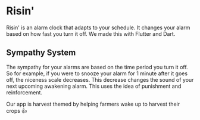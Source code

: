 # Risin'

Risin' is an alarm clock that adapts to your schedule. It changes your alarm based on how fast you turn it off. We made this with Flutter and Dart.

## Sympathy System
The sympathy for your alarms are based on the time period you turn it off. So for example, if you were to snooze your alarm for 1 minute after it goes off, the niceness scale decreases. This decrease changes the sound of your next upcoming awakening alarm.  This uses the idea of punishment and reinforcement. 


Our app is harvest themed by helping farmers wake up to harvest their crops 👍